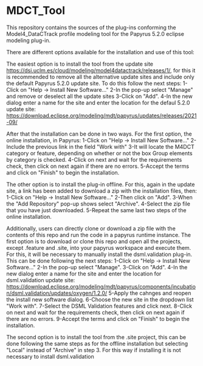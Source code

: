 # MDCT_Tool

This repository contains the sources of the plug-ins conforming the Model4_DataCTrack profile modeling tool for the Papyrus 5.2.0 eclipse modeling plug-in.

There are different options available for the installation and use of this tool:

  The easiest option is to install the tool from the update site https://dsi.uclm.es/cloud/modeling/model4datactrack/releases/1/, for this it is recommended to remove all the alternative update sites and include only the default Papyrus 5.2.0 update site. To do this follow the next steps:
    1-Click on "Help -> Install New Software..."
    2-In the pop-up select "Manage" and remove or deselect all the update sites
    3-Click on "Add".
    4-In the new dialog enter a name for the site and enter the location for the defaul 5.2.0 update site: https://download.eclipse.org/modeling/mdt/papyrus/updates/releases/2021-09/
  
  After that the installation can be done in two ways. For the first option, the online installation, in Papyrus:
    1-Click on "Help -> Install New Software..."
    2-Include the previous link in the field "Work with" 
    3-It will locate the M4DCT category or feature, depending on whether or not the box Group elements by category is checked.
    4-Click on next and wait for the requirements check, then click on next again if there are no errors.
    5-Accept the terms and click on "Finish" to begin the installation. 
  
  The other option is to install the plug-in offline. For this, again in the update site, a link has been added to download a zip with the installation files, then:
    1-Click on "Help -> Install New Software..."
    2-Then click on "Add".
    3-When the "Add Repository" pop-up shows select "Archive".
    4-Select the zip file that you have just downloaded.
    5-Repeat the same last two steps of the online installation. 
  
  Additionally, users can directly clone or download a zip file with the contents of this repo and run the code in a papyrus runtime instance. The first option is to download or clone this repo and open all the projects, except .feature and .site, into your papyrus workspace and execute them. For this, it will be necessary to manually install the dsml.validation plug-in. This can be done following the next steps:
    1-Click on "Help -> Install New Software..."
    2-In the pop-up select "Manage".
    3-Click on "Add".
    4-In the new dialog enter a name for the site and enter the location for dsml.validation update site: https://download.eclipse.org/modeling/mdt/papyrus/components/incubation/dsml.validation/updates/oxygen/1.2.0/
    5-Apply the cahnges and reopen the install new software dialog.
    6-Choose the new site in the dropdown list "Work with".
    7-Select the DSML Validation features and click next.
    8-Click on next and wait for the requirements check, then click on next again if there are no errors.
    9-Accept the terms and click on "Finish" to begin the installation. 
  
  The second option is to install the tool from the .site project, this can be done following the same steps as for the offline installation but selecting "Local" instead of "Archive" in step 3. For this way if installing it is not necessary to install dsml.validation
